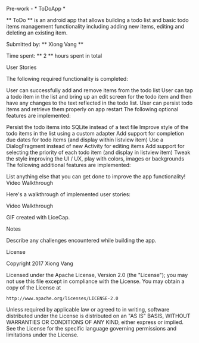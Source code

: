 Pre-work - * ToDoApp *

** ToDo ** is an android app that allows building a todo list and basic todo items management functionality including adding new items, editing and deleting an existing item.

Submitted by: ** Xiong Vang **

Time spent: ** 2 ** hours spent in total

User Stories

The following required functionality is completed:

 User can successfully add and remove items from the todo list
 User can tap a todo item in the list and bring up an edit screen for the todo item and then have any changes to the text reflected in the todo list.
 User can persist todo items and retrieve them properly on app restart
The following optional features are implemented:

 Persist the todo items into SQLite instead of a text file
 Improve style of the todo items in the list using a custom adapter
 Add support for completion due dates for todo items (and display within listview item)
 Use a DialogFragment instead of new Activity for editing items
 Add support for selecting the priority of each todo item (and display in listview item)
 Tweak the style improving the UI / UX, play with colors, images or backgrounds
The following additional features are implemented:

 List anything else that you can get done to improve the app functionality!
Video Walkthrough

Here's a walkthrough of implemented user stories:

Video Walkthrough

GIF created with LiceCap.

Notes

Describe any challenges encountered while building the app.

License

Copyright 2017 Xiong Vang

Licensed under the Apache License, Version 2.0 (the "License");
you may not use this file except in compliance with the License.
You may obtain a copy of the License at

    http://www.apache.org/licenses/LICENSE-2.0

Unless required by applicable law or agreed to in writing, software
distributed under the License is distributed on an "AS IS" BASIS,
WITHOUT WARRANTIES OR CONDITIONS OF ANY KIND, either express or implied.
See the License for the specific language governing permissions and
limitations under the License.

